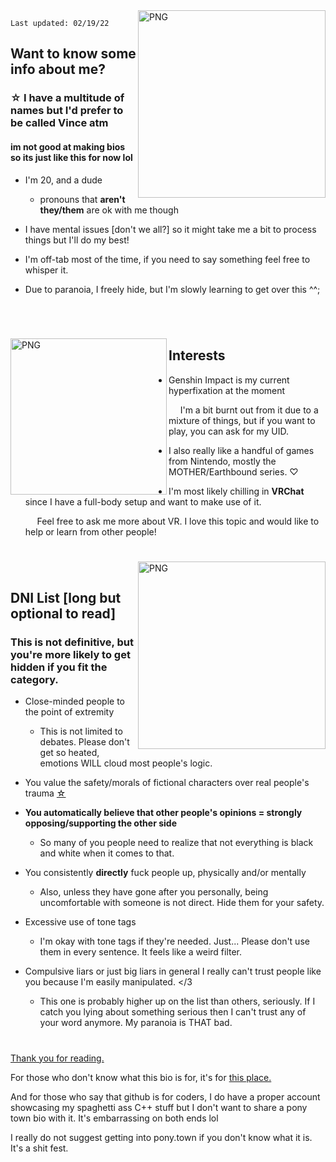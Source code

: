 
  <img align="right" alt="PNG" src="https://cdn.discordapp.com/attachments/733735929860194316/942097605406629928/export.png" width="300" height="300" />

`Last updated: 02/19/22`
## Want to know some info about me?
### ☆ I have a multitude of names but I'd prefer to be called Vince atm
#### im not good at making bios so its just like this for now lol
- I'm 20, and a dude

   - pronouns that **aren't they/them** are ok with me though

- I have mental issues [don't we all?] so it might take me a bit to process things but I'll do my best!

- I'm off-tab most of the time, if you need to say something feel free to whisper it.

- Due to paranoia, I freely hide, but I'm slowly learning to get over this ^^;
# 
      
      
  <img align="left" alt="PNG" src="https://cdn.discordapp.com/attachments/733735929860194316/942325717708963862/image.png" width="250" height="250" />

## Interests

- Genshin Impact is my current hyperfixation at the moment

       I'm a bit burnt out from it due to a mixture of things, but if you want to play, you can ask for my UID.

- I also really like a handful of games from Nintendo, mostly the MOTHER/Earthbound series.  ♡
- I'm most likely chilling in **VRChat** since I have a full-body setup and want to make use of it.

       Feel free to ask me more about VR. I love this topic and would like to help or learn from other people!
#

  <img align="right" alt="PNG" src="https://cdn.discordapp.com/attachments/733735929860194316/942331926050652190/image.png" width="300" height="300" />
      
      
## DNI List [long but optional to read]
### This is not definitive, but you're more likely to get hidden if you fit the category.

- Close-minded people to the point of extremity
  - This is not limited to debates. Please don't get so heated, emotions WILL cloud most people's logic.

- You value the safety/morals of fictional characters over real people's trauma [☆](https://fanlore.org/wiki/The_Three_Laws_of_Fandom)

- **You automatically believe that other people's opinions = strongly opposing/supporting the other side**

   - So many of you people need to realize that not everything is black and white when it comes to that.
 
- You consistently **directly** fuck people up, physically and/or mentally

   - Also, unless they have gone after you personally, being uncomfortable with someone is not direct. Hide them for your safety.

- Excessive use of tone tags

   - I'm okay with tone tags if they're needed. Just... Please don't use them in every sentence. It feels like a weird filter. 

- Compulsive liars or just big liars in general I really can't trust people like you because I'm easily manipulated. </3
   - This one is probably higher up on the list than others, seriously. If I catch you lying about something serious then I can't trust any of your word anymore. My paranoia is THAT bad.
#

[Thank you for reading.](https://www.youtube.com/watch?v=MjlkBkfLzC8)

For those who don't know what this bio is for, it's for [this place.](https://pony.town/)

And for those who say that github is for coders, I do have a proper account showcasing my spaghetti ass C++ stuff but I don't want to share a pony town bio with it. It's embarrassing on both ends lol

I really do not suggest getting into pony.town if you don't know what it is. It's a shit fest.
